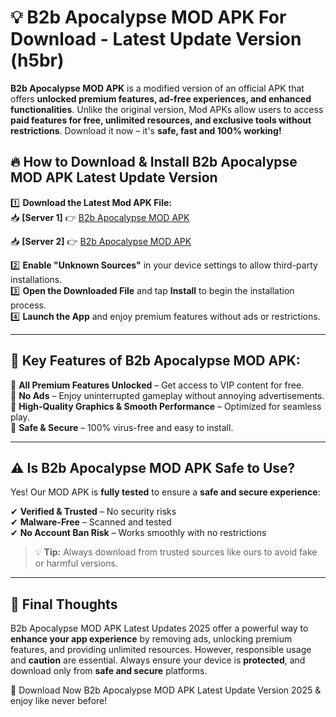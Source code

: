 # 💡 B2b Apocalypse MOD APK For Download - Latest Update Version (h5br)

**B2b Apocalypse MOD APK** is a modified version of an official APK that offers **unlocked premium features, ad-free experiences, and enhanced functionalities**. Unlike the original version, Mod APKs allow users to access **paid features for free, unlimited resources, and exclusive tools without restrictions**. Download it now – it's **safe, fast and 100% working!**

## 🔥 **How to Download & Install B2b Apocalypse MOD APK Latest Update Version**

1️⃣ **Download the Latest Mod APK File:**  
📥 **[Server 1]** 👉 [B2b Apocalypse MOD APK](https://hapymods.com?title=B2b+Apocalypse+MOD+APK&ref=FU1)

📥 **[Server 2]** 👉 [B2b Apocalypse MOD APK](https://hapymods.com?title=B2b+Apocalypse+MOD+APK&ref=FU1)

2️⃣ **Enable "Unknown Sources"** in your device settings to allow third-party installations.  
3️⃣ **Open the Downloaded File** and tap **Install** to begin the installation process.  
4️⃣ **Launch the App** and enjoy premium features without ads or restrictions.

---

## 🌟 **Key Features of B2b Apocalypse MOD APK:**
 
🔽 **All Premium Features Unlocked** – Get access to VIP content for free.  
🔽 **No Ads** – Enjoy uninterrupted gameplay without annoying advertisements.  
🔽 **High-Quality Graphics & Smooth Performance** – Optimized for seamless play.  
🔽 **Safe & Secure** – 100% virus-free and easy to install.  

---

## ⚠️ **Is B2b Apocalypse MOD APK Safe to Use?**

Yes! Our MOD APK is **fully tested** to ensure a **safe and secure experience**:

✔ **Verified & Trusted** – No security risks  
✔ **Malware-Free** – Scanned and tested  
✔ **No Account Ban Risk** – Works smoothly with no restrictions

> 💡 **Tip:** Always download from trusted sources like ours to avoid fake or harmful versions.

---

## 📌 **Final Thoughts**
 
B2b Apocalypse MOD APK Latest Updates 2025 offer a powerful way to **enhance your app experience** by removing ads, unlocking premium features, and providing unlimited resources. However, responsible usage and **caution** are essential. Always ensure your device is **protected**, and download only from **safe and secure** platforms.  

🔽 Download Now B2b Apocalypse MOD APK Latest Update Version 2025 & enjoy like never before!